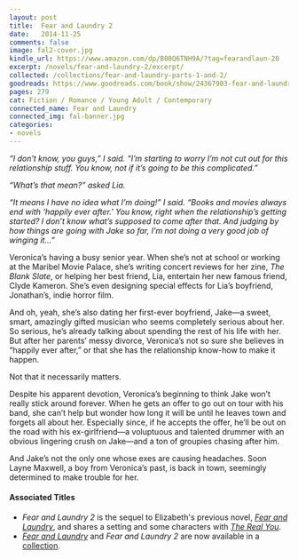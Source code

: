 ```yaml
---
layout: post
title:  Fear and Laundry 2
date:   2014-11-25
comments: false
image: fal2-cover.jpg
kindle_url: https://www.amazon.com/dp/B00Q6TNH9A/?tag=fearandlaun-20
excerpt: /novels/fear-and-laundry-2/excerpt/
collected: /collections/fear-and-laundry-parts-1-and-2/
goodreads: https://www.goodreads.com/book/show/24367903-fear-and-laundry-2
pages: 279
cat: Fiction / Romance / Young Adult / Contemporary
connected_name: Fear and Laundry
connected_img: fal-banner.jpg
categories:
- novels
---
```


*“I don’t know, you guys,” I said. “I’m starting to worry I’m not cut out for this relationship stuff. You know, not if it’s going to be this complicated.”*

*“What’s that mean?” asked Lia.*

*“It means I have no idea what I’m doing!” I said. “Books and movies always end with ‘happily ever after.’ You know, right when the relationship’s getting started? I don’t know what’s supposed to come after that. And judging by how things are going with Jake so far, I’m not doing a very good job of winging it…”*

Veronica’s having a busy senior year. When she’s not at school or working at the Maribel Movie Palace, she’s writing concert reviews for her zine, *The Blank Slate*, or helping her best friend, Lia, entertain her new famous friend, Clyde Kameron. She’s even designing special effects for Lia’s boyfriend, Jonathan’s, indie horror film.

And oh, yeah, she’s also dating her first-ever boyfriend, Jake—a sweet, smart, amazingly gifted musician who seems completely serious about her. So serious, he’s already talking about spending the rest of his life with her. But after her parents’ messy divorce, Veronica’s not so sure she believes in “happily ever after,” or that she has the relationship know-how to make it happen.

Not that it necessarily matters.

Despite his apparent devotion, Veronica’s beginning to think Jake won’t really stick around forever. When he gets an offer to go out on tour with his band, she can’t help but wonder how long it will be until he leaves town and forgets all about her. Especially since, if he accepts the offer, he’ll be out on the road with his ex-girlfriend—a voluptuous and talented drummer with an obvious lingering crush on Jake—and a ton of groupies chasing after him.

And Jake’s not the only one whose exes are causing headaches. Soon Layne Maxwell, a boy from Veronica’s past, is back in town, seemingly determined to make trouble for her.

#### Associated Titles

- *Fear and Laundry 2* is the sequel to Elizabeth's previous novel, [*Fear and Laundry*][fal], and shares a setting and some characters with [*The Real You*][tru]. 
- [*Fear and Laundry*][fal] and *Fear and Laundry 2* are now available in a [collection][collection].

[fal]:/novels/fear-and-laundry/
[tru]:/novels/the-real-you/
[collection]:/collections/fear-and-laundry-parts-1-and-2/